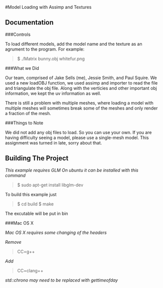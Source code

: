 #Model Loading with Assimp and Textures 

Documentation
-------------

###Controls

To load different models, add the model name and the texture as an agrument to the program.
For example:

>$ ./Matrix bunny.obj whitefur.png

###What we Did

Our team, comprised of Jake Sells (me), Jessie Smith, and Paul Squire.
We used a new loadOBJ function, we used assimp and importer to read the file
and triangulate the obj file. Along with the verticies and other important
obj information, we kept the uv information as well.

There is still a problem with multiple meshes, where loading a model with multiple
meshes will sometimes break some of the meshes and only render a fraction of the mesh.

###Things to Note

We did not add any obj files to load. So you can use your own.
If you are having difficulty seeing a model, please use a single-mesh model.
This assignment was turned in late, sorry about that.


Building The Project
--------------------

*This example requires GLM*
*On ubuntu it can be installed with this command*

>$ sudo apt-get install libglm-dev

To build this example just 

>$ cd build
>$ make

The excutable will be put in bin

###Mac OS X

*Mac OS X requires some changing of the headers*

*Remove*
>CC=g++

*Add*
>CC=clang++

*std::chrono may need to be replaced with gettimeofday*
